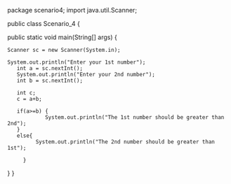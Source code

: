 package scenario4; import java.util.Scanner;

public class Scenario_4 {

public static void main(String[] args) {
   
    Scanner sc = new Scanner(System.in);
    
    System.out.println("Enter your 1st number");
       int a = sc.nextInt();
       System.out.println("Enter your 2nd number");
       int b = sc.nextInt();
       
       int c;
       c = a+b;
       
       if(a>=b) {
                System.out.println("The 1st number should be greater than 2nd");
       }
       else{
             System.out.println("The 2nd number should be greater than 1st"); 

         }
}
}
